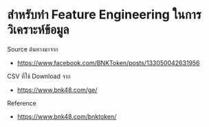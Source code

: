 # สำหรับทำ Feature Engineering ในการวิเคราะห์ข้อมูล

Source ต้นทางมาจาก 
* https://www.facebook.com/BNKToken/posts/133050042631956

CSV ที่ใช้ Download จาก
* https://www.bnk48.com/ge/

Reference
* https://www.bnk48.com/bnktoken/